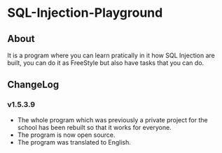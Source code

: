 # SQL-Injection-Playground

## About
It is a program where you can learn pratically in it how SQL Injection are built, you can do it as FreeStyle but also have tasks that you can do. 

## ChangeLog

### v1.5.3.9
- The whole program which was previously a private project for the school has been rebuilt so that it works for everyone.
- The program is now open source.
- The program was translated to English.
